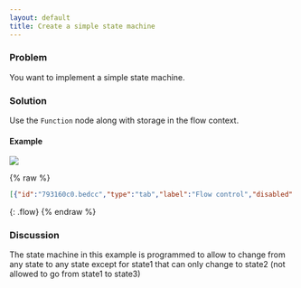```yaml
---
layout: default
title: Create a simple state machine
---
```


### Problem

You want to implement a simple state machine.

### Solution

Use the <code class="node">Function</code> node along with storage in the flow context.

#### Example

![](/images/basic/basic-flow-014.png)

{% raw %}
~~~json
[{"id":"793160c0.bedcc","type":"tab","label":"Flow control","disabled":false,"info":"# **Create a simple state machine**\n\n## **Problem**\nYou want to implement a simple state machine.\n\n## **Solution**\nUse the function node along with storage in the flow context.\n\n## **Example**\n![messages](/ckbk/basic-flow-014.png)\n\n\n## **Discussion**\nThe state machine in this example is programmed to allow to change from any state to any state except for state1 that can only change to state2 (not allowed to go from state1 to state3)\n"},{"id":"94c986d.6524478","type":"comment","z":"793160c0.bedcc","name":"Create a simple state machine","info":"","x":200,"y":60,"wires":[]},{"id":"c53df822.bda258","type":"debug","z":"793160c0.bedcc","name":"","active":true,"tosidebar":true,"console":false,"tostatus":false,"complete":"payload","x":630,"y":180,"wires":[]},{"id":"c401e50a.e1f388","type":"inject","z":"793160c0.bedcc","name":"","topic":"transition1","payload":"transition1","payloadType":"str","repeat":"","crontab":"","once":false,"onceDelay":0.1,"x":180,"y":140,"wires":[["1ae63a8a.350fa5"]]},{"id":"afdea29.c31bf6","type":"inject","z":"793160c0.bedcc","name":"","topic":"transition2","payload":"transition2","payloadType":"str","repeat":"","crontab":"","once":false,"onceDelay":0.1,"x":180,"y":180,"wires":[["1ae63a8a.350fa5"]]},{"id":"ef8514f2.d91538","type":"inject","z":"793160c0.bedcc","name":"","topic":"transition3","payload":"transition3","payloadType":"str","repeat":"","crontab":"","once":false,"onceDelay":0.1,"x":180,"y":220,"wires":[["1ae63a8a.350fa5"]]},{"id":"1ae63a8a.350fa5","type":"function","z":"793160c0.bedcc","name":"Finite State Machine","func":"let currentState = flow.get(\"currentState\") || \"state1\";\nlet newState = currentState;\n\nlet p = msg.payload;\n\n\nswitch (currentState) {\n    case \"state1\":\n        if (p === \"transition2\") {newState = \"state2\"}\n        break;\n    case \"state2\":\n        if (p === \"transition1\") {newState = \"state1\"}\n        if (p === \"transition3\") {newState = \"state3\"}\n        break;\n    case \"state3\":\n        if (p === \"transition1\") {newState = \"state1\"}\n        if (p === \"transition2\") {newState = \"state2\"}\n        break;\n}\n\n\nflow.set(\"currentState\",newState);\nmsg.payload = newState;\nreturn msg;","outputs":1,"noerr":0,"x":430,"y":180,"wires":[["c53df822.bda258"]]}]
~~~
{: .flow}
{% endraw %}

### Discussion

The state machine in this example is programmed to allow to change from any state to any state except for state1 that can only change to state2 (not allowed to go from state1 to state3)
